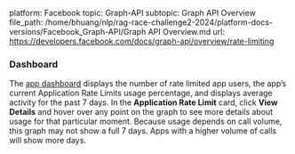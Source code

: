 platform: Facebook
topic: Graph-API
subtopic: Graph API Overview
file_path: /home/bhuang/nlp/rag-race-challenge2-2024/platform-docs-versions/Facebook_Graph-API/Graph API Overview.md
url: https://developers.facebook.com/docs/graph-api/overview/rate-limiting

### Dashboard

The [app dashboard](https://developers.facebook.com/apps/) displays the number of rate limited app users, the app’s current Application Rate Limits usage percentage, and displays average activity for the past 7 days. In the **Application Rate Limit** card, click **View Details** and hover over any point on the graph to see more details about usage for that particular moment. Because usage depends on call volume, this graph may not show a full 7 days. Apps with a higher volume of calls will show more days.